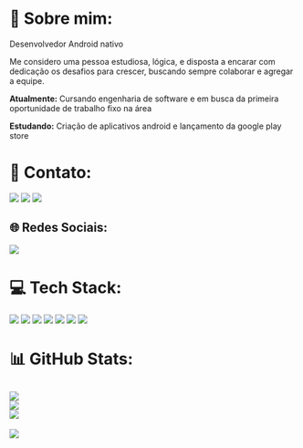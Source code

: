# 💫 Sobre mim:

Desenvolvedor Android nativo

Me considero uma pessoa estudiosa, lógica, e disposta a encarar com dedicação os desafios para crescer, buscando sempre colaborar e agregar a equipe.

**Atualmente:** Cursando engenharia de software e em busca da primeira oportunidade de trabalho fixo na área

**Estudando:** Criação de aplicativos android e lançamento da google play store


# 📧 Contato:

<a href="mailto:erick.resend@gmail.com"><img src="https://img.shields.io/badge/Gmail-D14836?style=for-the-badge&logo=gmail&logoColor=white"/><a/>
<a href="https://www.linkedin.com/in/erickresende/"><img src="https://img.shields.io/badge/LinkedIn-0077B5?style=for-the-badge&logo=linkedin&logoColor=white"/><a/>
<a href="https://wa.me/+5533999665927"><img src="https://img.shields.io/badge/WhatsApp-25D366?style=for-the-badge&logo=whatsapp&logoColor=white"/><a/>

## 🌐 Redes Sociais:
<a href="https://www.instagram.com/erick__resende/"><img src="https://img.shields.io/badge/Instagram-E4405F?style=for-the-badge&logo=instagram&logoColor=white"/><a/>

# 💻 Tech Stack:

<img src="https://img.shields.io/badge/Android-3DDC84?style=for-the-badge&logo=android&logoColor=white"/> <img src="https://img.shields.io/badge/Kotlin-0095D5?&style=for-the-badge&logo=kotlin&logoColor=white"/>
<img src="https://img.shields.io/badge/Android_Studio-3DDC84?style=for-the-badge&logo=android-studio&logoColor=white"/>
<img src="https://img.shields.io/badge/firebase-ffca28?style=for-the-badge&logo=firebase&logoColor=black"/>
<img src="https://img.shields.io/badge/Sqlite-003B57?style=for-the-badge&logo=sqlite&logoColor=white"/>
<img src="https://img.shields.io/badge/GitHub-100000?style=for-the-badge&logo=github&logoColor=white"/>
<img src="https://img.shields.io/badge/Linux-FCC624?style=for-the-badge&logo=linux&logoColor=black"/>

# 📊 GitHub Stats:
![](https://github-readme-stats.vercel.app/api?username=erickresend&theme=default&hide_border=false&include_all_commits=true&count_private=true)<br/>
![](https://github-readme-streak-stats.herokuapp.com/?user=erickresend&theme=default&hide_border=false)<br/>
![](https://github-readme-stats.vercel.app/api/top-langs/?username=erickresend&theme=default&hide_border=false&include_all_commits=true&count_private=true&layout=compact)
---
[![](https://visitcount.itsvg.in/api?id=erickresend&icon=0&color=0)](https://visitcount.itsvg.in)
